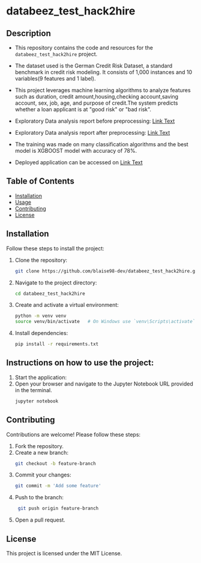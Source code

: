 # databeez_test_hack2hire

## Description
- This repository contains the code and resources for the `databeez_test_hack2hire` project.
- The dataset used is the German Credit Risk Dataset, a standard benchmark in credit risk modeling. It consists of 1,000 instances and 10 variables(9 features and 1 label).
-  This project leverages machine learning algorithms to analyze features such as  duration, credit amount,housing,checking account,saving account, sex, job, age, and purpose of credit.The system predicts whether a loan applicant is at "good risk" or "bad risk".
  
- Exploratory Data analysis report before preprocessing: [Link Text](./credit_risk_germany_data_profiling_report.html)
- Exploratory Data analysis report after preprocessing: [Link Text](./preprocessed_credit_risk_germany_data_profiling_report.html)
- The training was made on many classification algorithms and the best model is XGBOOST model with accuracy of 78%.
- Deployed application can be accessed on [Link Text](https://hack2hiretesttechdatascience63.streamlit.app/)


## Table of Contents
- [Installation](#installation)
- [Usage](#usage)
- [Contributing](#contributing)
- [License](#license)

## Installation
Follow these steps to install the project:

1. Clone the repository:
   ```sh
   git clone https://github.com/blaise98-dev/databeez_test_hack2hire.git

2. Navigate to the project directory:
   ```sh
   cd databeez_test_hack2hire

3. Create and activate a virtual environment:
   ```sh
   python -m venv venv
   source venv/bin/activate   # On Windows use `venv\Scripts\activate`
4. Install dependencies:
   ```sh
   pip install -r requirements.txt
## Instructions on how to use the project:

1. Start the application:
2. Open your browser and navigate to the Jupyter Notebook URL provided in the terminal.
   ```sh
   jupyter notebook
   
## Contributing

Contributions are welcome! Please follow these steps:

1. Fork the repository.
2. Create a new branch:
   ```sh
   git checkout -b feature-branch

3. Commit your changes:
   ```sh
   git commit -m 'Add some feature'

4. Push to the branch:
   ```sh
    git push origin feature-branch

5. Open a pull request.

## License

This project is licensed under the MIT License.
 
